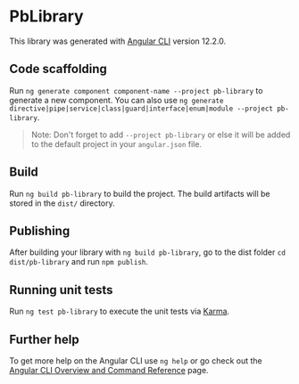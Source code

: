 # PbLibrary

This library was generated with [Angular CLI](https://github.com/angular/angular-cli) version 12.2.0.

## Code scaffolding

Run `ng generate component component-name --project pb-library` to generate a new component. You can also use `ng generate directive|pipe|service|class|guard|interface|enum|module --project pb-library`.
> Note: Don't forget to add `--project pb-library` or else it will be added to the default project in your `angular.json` file. 

## Build

Run `ng build pb-library` to build the project. The build artifacts will be stored in the `dist/` directory.

## Publishing

After building your library with `ng build pb-library`, go to the dist folder `cd dist/pb-library` and run `npm publish`.

## Running unit tests

Run `ng test pb-library` to execute the unit tests via [Karma](https://karma-runner.github.io).

## Further help

To get more help on the Angular CLI use `ng help` or go check out the [Angular CLI Overview and Command Reference](https://angular.io/cli) page.
